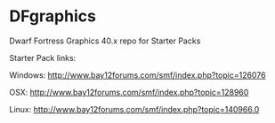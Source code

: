 DFgraphics
==========

Dwarf Fortress Graphics 40.x repo for Starter Packs


Starter Pack links:

Windows: http://www.bay12forums.com/smf/index.php?topic=126076

OSX: http://www.bay12forums.com/smf/index.php?topic=128960

Linux: http://www.bay12forums.com/smf/index.php?topic=140966.0
